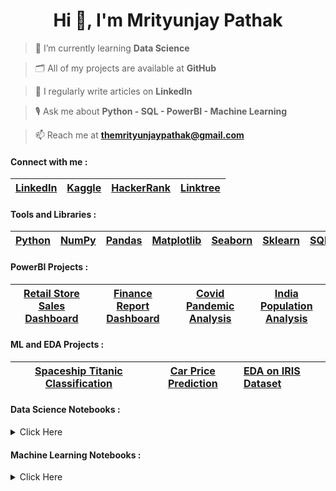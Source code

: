 <h1 align="center">Hi 👋, I'm Mrityunjay Pathak</h1>

> 🌱 I’m currently learning **Data Science**

> 🗂️ All of my projects are available at **GitHub**

> 📝 I regularly write articles on **LinkedIn**

> 🎙️ Ask me about **Python - SQL - PowerBI - Machine Learning**

> 📫 Reach me at **themrityunjaypathak@gmail.com**

<h4 align="left">Connect with me :</h4>

| [LinkedIn](https://www.linkedin.com/in/themrityunjaypathak) | [Kaggle](https://www.kaggle.com/themrityunjaypathak) | [HackerRank](https://www.hackerrank.com/mrityunjaypathak) | [Linktree](https://linktr.ee/MrityunjayPathak) |
|:-:|:-:|:-:|:-:|

<h4 align="left">Tools and Libraries :</h4>

| [Python](https://www.python.org/) | [NumPy](https://numpy.org/) | [Pandas](https://pandas.pydata.org/) | [Matplotlib](https://matplotlib.org/) | [Seaborn](https://seaborn.pydata.org/) | [Sklearn](https://scikit-learn.org/stable/) | [SQL](https://www.mysql.com/) | [PowerBI](https://powerbi.microsoft.com/en-in/) |  
|:-:|:-:|:-:|:-:|:-:|:-:|:-:|:-:|

<h4 align="left">PowerBI Projects :</h4>

| [Retail Store Sales Dashboard](https://github.com/TheMrityunjayPathak/RetailStoreSalesDashboard) | [Finance Report Dashboard](https://github.com/TheMrityunjayPathak/FinanceReportDashboard) | [Covid Pandemic Analysis](https://github.com/TheMrityunjayPathak/CovidPandemicAnalysis) | [India Population Analysis](https://github.com/TheMrityunjayPathak/IndiaPopulationAnalysis) |
|:-:|:-:|:-:|:-:|

<h4 align="left">ML and EDA Projects :</h4>

| [Spaceship Titanic Classification](https://github.com/TheMrityunjayPathak/SpaceshipTitanicClassification) | [Car Price Prediction](https://github.com/TheMrityunjayPathak/CarPricePrediction) | [EDA on IRIS Dataset](https://github.com/TheMrityunjayPathak/ExploratoryDataAnalysis) |
|:-:|:-:|:-|

<h4 align="left">Data Science Notebooks :</h4>
<details>

<summary>Click Here</summary>

> [Python](https://www.kaggle.com/code/themrityunjaypathak/python-tutorial)

> [NumPy](https://www.kaggle.com/code/themrityunjaypathak/numpy-tutorial)

> [Pandas](https://www.kaggle.com/code/themrityunjaypathak/python-tutorial)

> [Matplotlib](https://www.kaggle.com/code/themrityunjaypathak/matplotlib-tutorial) 

</details>

<h4 align="left">Machine Learning Notebooks :</h4>
<details>

<summary>Click Here</summary>

> [Linear Regression](https://www.kaggle.com/code/themrityunjaypathak/linearregression)

> [Logistic Regression](https://www.kaggle.com/code/themrityunjaypathak/logisticregression)

> [Decision Trees](https://www.kaggle.com/code/themrityunjaypathak/decision-tree)

> [Random Forests](https://www.kaggle.com/code/themrityunjaypathak/random-forest)

> [Support Vector Machines (SVM)](https://www.kaggle.com/code/themrityunjaypathak/support-vector-machine)

> [K-Nearest Neighbors (KNN)](https://www.kaggle.com/code/themrityunjaypathak/knn-classification)

> [K-Means Clustering](https://www.kaggle.com/code/themrityunjaypathak/k-means-clustering-algorithm)

> [K-Fold Cross Validation](https://www.kaggle.com/code/themrityunjaypathak/k-fold-cross-validation)

> [Naive Bayes](https://www.kaggle.com/code/themrityunjaypathak/spam-detection-using-naive-bayes)

> [Principal Component Analysis (PCA)](https://www.kaggle.com/code/themrityunjaypathak/principal-component-analysis)

> [Bagging Ensemble](https://www.kaggle.com/code/themrityunjaypathak/bagging-ensemble-technique)

> [Saving Model to a File](https://www.kaggle.com/code/themrityunjaypathak/saving-model-to-a-file)

</details>




